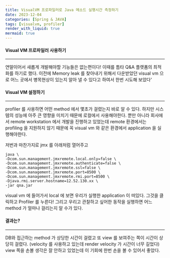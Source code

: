 ```yaml
---
title: VisualVM 프로파일러로 Java 메소드 실행시간 측정하기
date: 2023-12-04
categories: [Spring & JAVA]
tags: [visualvm, profiler]
render_with_liquid: true
mermaid: true
---
```

#### Visual VM 프로파일러 사용하기
---
연말이어서 새롭게 개발해야할 기능들은 없는편이다! 이때를 틈타 Q&A 플랫폼의 최적화를 하기로 했다. 이전에 Memory leak 를 찾아내기 위해서 다운받았던 visual vm 으로 어느 곳에서 병목현상이 있는지 알아 낼 수 있다고 하여서 한번 시도해 보았다'

#### Visual VM 설정하기
---
profiler 를 사용하면 어떤 method 에서 몇초가 걸렸는지 바로 알 수 있다. 하지만 시스템의 성능에 아주 큰 영향을 미치기 때문에 로컬에서 사용해야한다. 뿐만 아니라 회사에서 remote workstation 에서 개발을 진행하고 있었는데 remote 환경에서는 profiling 을 지원하지 않기 때문에 꼭 visual vm 와 같은 환경에서 application 을 실행해야한다.

저번과 마찬가지로 jmx 를 아래처럼 열어주고

```
java \
-Dcom.sun.management.jmxremote.local.only=false \
-Dcom.sun.management.jmxremote.authenticate=false \
-Dcom.sun.management.jmxremote.ssl=false \
-Dcom.sun.management.jmxremote.port=8500 \
-Dcom.sun.management.jmxremote.rmi.port=8500 \
-Djava.rmi.server.hostname=12.52.130.xx \
-jar qna.jar
```

visual vm 에 들어가서 local 에 보면 우리가 실행한 application 이 떠있다. 그것을 클릭하고 Profiler 를 누른다! 그리고 우리고 관찰하고 싶어한 동작을 실행하면 어느 method 가 얼마나 걸리는지 알 수가 있다.

#### 결과는?
---
DB와 접근하는 method 가 상당한 시간이 걸렸고 또 view 를 보여주는 쪽이 시간이 상당히 걸렸다. (velocity 를 사용하고 있는데 render velocity 가 시간이 너무 길었다) view 쪽을 손볼 생각은 잘 안하고 있었는데 이 기회에 한번 손을 볼 수 있어서 좋았다.
